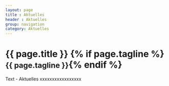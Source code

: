 ```yaml
---
layout: page
title : Aktuelles
header : Aktuelles
group: navigation
category: Aktuelles
---
```


<div class="page-header">
  <h1>{{ page.title }} {% if page.tagline %} <small>{{ page.tagline }}</small>{% endif %}</h1>
</div>


Text - Aktuelles xxxxxxxxxxxxxxxxx

